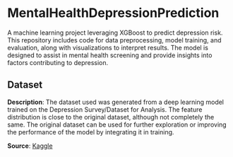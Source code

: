 # MentalHealthDepressionPrediction
 A machine learning project leveraging XGBoost to predict depression risk. This repository includes code for data preprocessing, model training, and evaluation, along with visualizations to interpret results. The model is designed to assist in mental health screening and provide insights into factors contributing to depression.

## Dataset

**Description**: The dataset used was generated from a deep learning model trained on the Depression Survey/Dataset for Analysis. The feature distribution is close to the original dataset, although not completely the same. The original dataset can be used for further exploration or improving the performance of the model by integrating it in training.

**Source**: [Kaggle](https://www.kaggle.com/competitions/playground-series-s4e11/data?select=train.csv)
